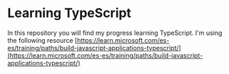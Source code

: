 # Learning TypeScript

In this repository you will find my progress learning TypeScript. I'm using the following resource [https://learn.microsoft.com/es-es/training/paths/build-javascript-applications-typescript/](https://learn.microsoft.com/es-es/training/paths/build-javascript-applications-typescript/)

